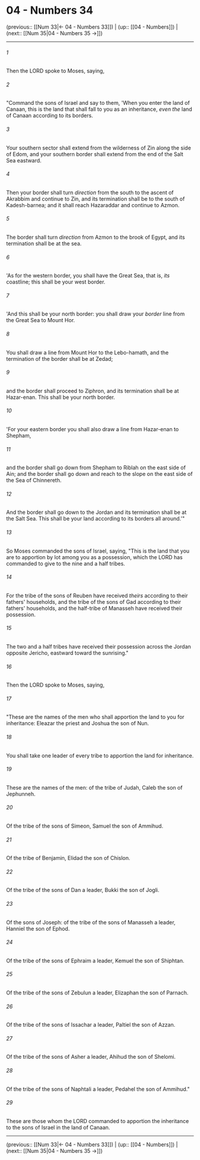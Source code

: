 # 04 - Numbers 34

(previous:: [[Num 33|← 04 - Numbers 33]]) | (up:: [[04 - Numbers]]) | (next:: [[Num 35|04 - Numbers 35 →]])

***


###### 1 
Then the LORD spoke to Moses, saying, 

###### 2 
"Command the sons of Israel and say to them, 'When you enter the land of Canaan, this is the land that shall fall to you as an inheritance, _even the_ land of Canaan according to its borders. 

###### 3 
Your southern sector shall extend from the wilderness of Zin along the side of Edom, and your southern border shall extend from the end of the Salt Sea eastward. 

###### 4 
Then your border shall turn _direction_ from the south to the ascent of Akrabbim and continue to Zin, and its termination shall be to the south of Kadesh-barnea; and it shall reach Hazaraddar and continue to Azmon. 

###### 5 
The border shall turn _direction_ from Azmon to the brook of Egypt, and its termination shall be at the sea. 

###### 6 
'As for the western border, you shall have the Great Sea, that is, _its_ coastline; this shall be your west border. 

###### 7 
'And this shall be your north border: you shall draw your _border_ line from the Great Sea to Mount Hor. 

###### 8 
You shall draw a line from Mount Hor to the Lebo-hamath, and the termination of the border shall be at Zedad; 

###### 9 
and the border shall proceed to Ziphron, and its termination shall be at Hazar-enan. This shall be your north border. 

###### 10 
'For your eastern border you shall also draw a line from Hazar-enan to Shepham, 

###### 11 
and the border shall go down from Shepham to Riblah on the east side of Ain; and the border shall go down and reach to the slope on the east side of the Sea of Chinnereth. 

###### 12 
And the border shall go down to the Jordan and its termination shall be at the Salt Sea. This shall be your land according to its borders all around.'" 

###### 13 
So Moses commanded the sons of Israel, saying, "This is the land that you are to apportion by lot among you as a possession, which the LORD has commanded to give to the nine and a half tribes. 

###### 14 
For the tribe of the sons of Reuben have received _theirs_ according to their fathers' households, and the tribe of the sons of Gad according to their fathers' households, and the half-tribe of Manasseh have received their possession. 

###### 15 
The two and a half tribes have received their possession across the Jordan opposite Jericho, eastward toward the sunrising." 

###### 16 
Then the LORD spoke to Moses, saying, 

###### 17 
"These are the names of the men who shall apportion the land to you for inheritance: Eleazar the priest and Joshua the son of Nun. 

###### 18 
You shall take one leader of every tribe to apportion the land for inheritance. 

###### 19 
These are the names of the men: of the tribe of Judah, Caleb the son of Jephunneh. 

###### 20 
Of the tribe of the sons of Simeon, Samuel the son of Ammihud. 

###### 21 
Of the tribe of Benjamin, Elidad the son of Chislon. 

###### 22 
Of the tribe of the sons of Dan a leader, Bukki the son of Jogli. 

###### 23 
Of the sons of Joseph: of the tribe of the sons of Manasseh a leader, Hanniel the son of Ephod. 

###### 24 
Of the tribe of the sons of Ephraim a leader, Kemuel the son of Shiphtan. 

###### 25 
Of the tribe of the sons of Zebulun a leader, Elizaphan the son of Parnach. 

###### 26 
Of the tribe of the sons of Issachar a leader, Paltiel the son of Azzan. 

###### 27 
Of the tribe of the sons of Asher a leader, Ahihud the son of Shelomi. 

###### 28 
Of the tribe of the sons of Naphtali a leader, Pedahel the son of Ammihud." 

###### 29 
These are those whom the LORD commanded to apportion the inheritance to the sons of Israel in the land of Canaan.

***

(previous:: [[Num 33|← 04 - Numbers 33]]) | (up:: [[04 - Numbers]]) | (next:: [[Num 35|04 - Numbers 35 →]])
